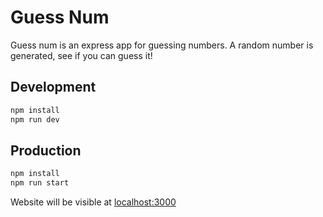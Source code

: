 # Guess Num

Guess num is an express app for guessing numbers. A random number is generated, see if you can guess it!

## Development

```sh
npm install
npm run dev
```

## Production

```sh
npm install
npm run start
```

Website will be visible at [localhost:3000](http://localhost:3000)

